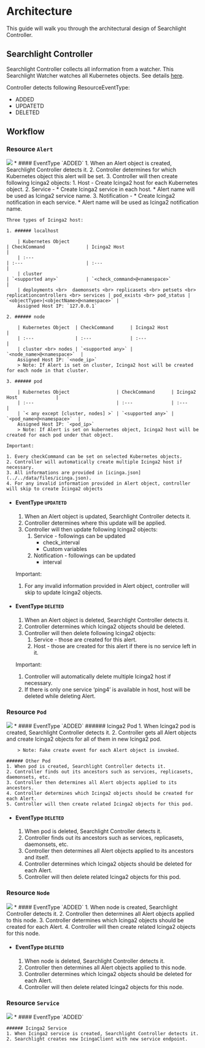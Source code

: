 # Architecture

This guide will walk you through the architectural design of Searchlight Controller.

## Searchlight Controller

Searchlight Controller collects all information from a watcher.
This Searchlight Watcher watches all Kubernetes objects. See details [here](watcher.md).

Controller detects following ResourceEventType:

* ADDED
* UPDATETD
* DELETED

## Workflow

### Resource `Alert`
<img src="workflow-alerts.png">
* #### EventType `ADDED`
    1. When an Alert object is created, Searchlight Controller detects it.
    2. Controller determines for which Kubernetes object this alert will be set.
    3. Controller will then create following Icinga2 objects:
        1. Host - Create Icinga2 host for each Kubernetes object.
        2. Service - 
            * Create Icinga2 service in each host.
            * Alert name will be used as Icinga2 service name.
        3. Notification -
            * Create Icinga2 notification in each service.
            * Alert name will be used as Icinga2 notification name.

    Three types of Icinga2 host:

    1. ###### localhost
     
        | Kubernetes Object                                                                                    | CheckCommand               | Icinga2 Host                            |
        | :---                                                                                                 | :---                       | :---                                    |
        | cluster                                                                                              | `<supported any>`          | `<check_command>@<namespace>`           |
        | deployments <br>  daemonsets <br> replicasets <br> petsets <br> replicationcontrollers <br> services | pod_exists <br> pod_status | `<objectType>|<objectName>@<namespace>` |
        Assigned Host IP: `127.0.0.1`

    2. ###### node
     
        | Kubernetes Object  | CheckCommand      | Icinga2 Host               |
        | :---               | :---              | :---                       |
        | cluster <br> nodes | `<supported any>` | `<node_name>@<namespace>`  |
        Assigned Host IP: `<node_ip>`
        > Note: If Alert is set on cluster, Icinga2 host will be created for each node in that cluster.

    3. ###### pod
    
        | Kubernetes Object                 | CheckCommand      | Icinga2 Host              |
        | :---                              | :---              | :---                      |
        | `< any except [cluster, nodes] >` | `<supported any>` | `<pod_name>@<namespace>`  |
        Assigned Host IP: `<pod_ip>`
        > Note: If Alert is set on kubernetes object, Icinga2 host will be created for each pod under that object.

    Important:

    1. Every checkCommand can be set on selected Kubernetes objects.
    2. Controller will automatically create multiple Icinga2 host if necessary.
    3. All informations are provided in [icinga.json](../../data/files/icinga.json).
    4. For any invalid information provided in Alert object, controller will skip to create Icinga2 objects


* #### EventType `UPDATETD`
    1. When an Alert object is updated, Searchlight Controller detects it.
    2. Controller determines where this update will be applied.
    3. Controller will then update following Icinga2 objects:
        1. Service - followings can be updated
            * check_interval
            * Custom variables  
        2. Notification - followings can be updated
            * interval

    Important:
    
    1. For any invalid information provided in Alert object, controller will skip to update Icinga2 objects.
    

* #### EventType `DELETED`
    1. When an Alert object is deleted, Searchlight Controller detects it.
    2. Controller determines which Icinga2 objects should be deleted.
    3. Controller will then delete following Icinga2 objects:
        1. Service - those are created for this alert.
        2. Host - those are created for this alert if there is no service left in it.
    
    Important:

    1. Controller will automatically delete multiple Icinga2 host if necessary.
    2. If there is only one service ‘ping4’ is available in host, host will be deleted while deleting Alert.


### Resource `Pod`
<img src="workflow-pods.png">
* #### EventType `ADDED`
    ###### Icinga2 Pod
    1. When Icinga2 pod is created, Searchlight Controller detects it.
    2. Controller gets all Alert objects and create Icinga2 objects for all of them in new Icinga2 pod.

        > Note: Fake create event for each Alert object is invoked.

    ###### Other Pod
    1. When pod is created, Searchlight Controller detects it.
    2. Controller finds out its ancestors such as services, replicasets, daemonsets, etc.
    3. Controller then determines all Alert objects applied to its ancestors.
    4. Controller determines which Icinga2 objects should be created for each Alert.
    5. Controller will then create related Icinga2 objects for this pod.

* #### EventType `DELETED`
    1. When pod is deleted, Searchlight Controller detects it.
    2. Controller finds out its ancestors such as services, replicasets, daemonsets, etc.
    3. Controller then determines all Alert objects applied to its ancestors and itself.
    4. Controller determines which Icinga2 objects should be deleted for each Alert.
    5. Controller will then delete related Icinga2 objects for this pod.


### Resource `Node`
<img src="workflow-pods.png">
* #### EventType `ADDED`
    1. When node is created, Searchlight Controller detects it.
    2. Controller then determines all Alert objects applied to this node.
    3. Controller determines which Icinga2 objects should be created for each Alert.
    4. Controller will then create related Icinga2 objects for this node.

* #### EventType `DELETED`
    1. When node is deleted, Searchlight Controller detects it.
    2. Controller then determines all Alert objects applied to this node.
    3. Controller determines which Icinga2 objects should be deleted for each Alert.
    4. Controller will then delete related Icinga2 objects for this node.


### Resource `Service`
<img src="workflow-services.png"> 
* #### EventType `ADDED`

    ###### Icinga2 Service
    1. When Icinga2 service is created, Searchlight Controller detects it.
    2. Searchlight creates new IcingaClient with new service endpoint.
